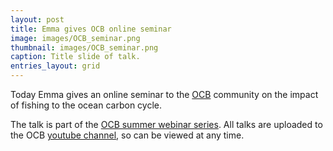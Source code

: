 ```yaml
---
layout: post
title: Emma gives OCB online seminar
image: images/OCB_seminar.png
thumbnail: images/OCB_seminar.png
caption: Title slide of talk. 
entries_layout: grid
---
```


Today Emma gives an online seminar to the [OCB](https://www.us-ocb.org/) community on the impact of fishing to the ocean carbon cycle.

The talk is part of the [OCB summer webinar series](https://www.us-ocb.org/ocb-kicks-off-summer-webinar-series/). All talks are uploaded to the OCB [youtube channel](https://www.youtube.com/channel/UCsYfn4kwveGq66wiW0awzMA), so can be viewed at any time.



